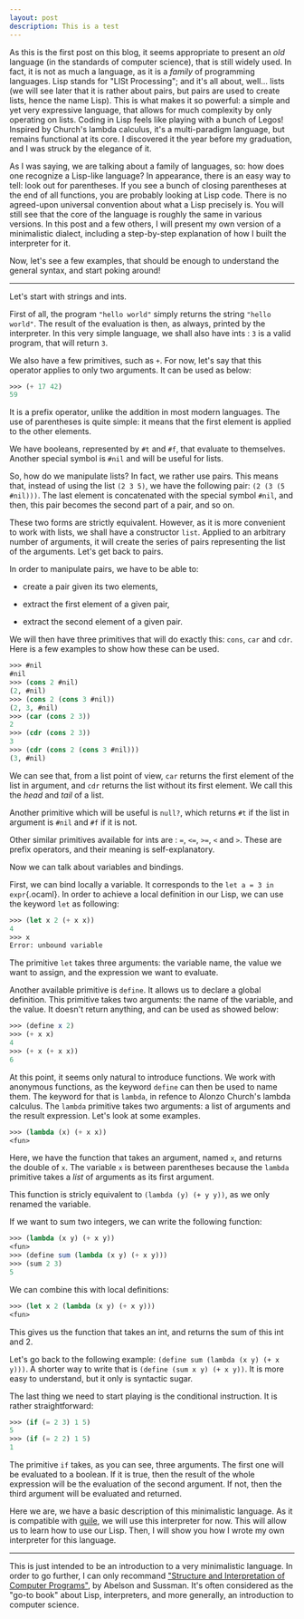 ```yaml
---
layout: post
description: This is a test
---
```



As this is the first post on this blog, it seems appropriate to present an *old* language (in the standards of computer science), that is still widely used.
In fact, it is not as much a language, as it is a *family* of programming languages. Lisp stands for "LISt Processing"; and it's all about, well... lists (we will see later that it is rather about pairs, but pairs are used to create lists, hence the name Lisp).
This is what makes it so powerful: a simple and yet very expressive language, that allows for much complexity by only operating on lists. Coding in Lisp feels like playing with a bunch of Legos! Inspired by Church's lambda calculus, it's a multi-paradigm language, but remains functional at its core.
I discovered it the year before my graduation, and I was struck by the elegance of it.

As I was saying, we are talking about a family of languages, so: how does one recognize a Lisp-like language?
In appearance, there is an easy way to tell: look out for parentheses. If you see a bunch of closing parentheses at the end of all functions, you are probably looking at Lisp code. There is no agreed-upon universal convention about what a Lisp precisely is. You will still see that the core of the language is roughly the same in various versions. In this post and a few others, I will present my own version of a minimalistic dialect, including a step-by-step explanation of how I built the interpreter for it.

Now, let's see a few examples, that should be enough to understand the general syntax, and start poking around!

------

Let's start with strings and ints.

First of all, the program `"hello world"` simply returns the string `"hello world"`. The result of the evaluation is then, as always, printed by the interpreter.
In this very simple language, we shall also have ints : `3` is a valid program, that will return `3`.

We also have a few primitives, such as `+`. For now, let's say that this operator applies to only two arguments.
It can be used as below:

```scheme
>>> (+ 17 42)
59
```
It is a prefix operator, unlike the addition in most modern languages. The use of parentheses is quite simple: it means that the first element is applied to the other elements.


We have booleans, represented by `#t` and `#f`, that evaluate to themselves. Another special symbol is `#nil` and will be useful for lists.

So, how do we manipulate lists? In fact, we rather use pairs. This means that, instead of using the list `(2 3 5)`, we have the following pair: `(2 (3 (5 #nil)))`. The last element is concatenated with the special symbol `#nil`, and then, this pair becomes the second part of a pair, and so on.

These two forms are strictly equivalent. However, as it is more convenient to work with lists, we shall have a constructor `list`. Applied to an arbitrary number of arguments, it will create the series of pairs representing the list of the arguments. Let's get back to pairs.

In order to manipulate pairs, we have to be able to:

- create a pair given its two elements,

- extract the first element of a given pair,

- extract the second element of a given pair.

We will then have three primitives that will do exactly this: `cons`, `car` and `cdr`.
Here is a few examples to show how these can be used.

```scheme
>>> #nil
#nil
>>> (cons 2 #nil)
(2, #nil)
>>> (cons 2 (cons 3 #nil))
(2, 3, #nil)
>>> (car (cons 2 3))
2
>>> (cdr (cons 2 3))
3
>>> (cdr (cons 2 (cons 3 #nil)))
(3, #nil)
```

We can see that, from a list point of view, `car` returns the first element of the list in argument, and `cdr` returns the list without its first element. We call this the *head* and *tail* of a list.


Another primitive which will be useful is `null?`, which returns `#t` if the list in argument is `#nil` and `#f` if it is not.

Other similar primitives available for ints are : `=`, `<=`, `>=`, `<` and `>`. These are prefix operators, and their meaning is self-explanatory.


Now we can talk about variables and bindings.

First, we can bind locally a variable. It corresponds to the `let a = 3 in expr`{.ocaml}. In order to achieve a local definition in our Lisp, we can use the keyword `let` as following:

```scheme
>>> (let x 2 (+ x x))
4
>>> x
Error: unbound variable
```

The primitive `let` takes three arguments: the variable name, the value we want to assign, and the expression we want to evaluate.

Another available primitive is `define`. It allows us to declare a global definition. This primitive takes two arguments: the name of the variable, and the value.
It doesn't return anything, and can be used as showed below:

```scheme
>>> (define x 2)
>>> (+ x x)
4
>>> (+ x (+ x x))
6
```

At this point, it seems only natural to introduce functions. We work with anonymous functions, as the keyword `define` can then be used to name them.
The keyword for that is `lambda`, in refence to Alonzo Church's lambda calculus. The `lambda` primitive takes two arguments: a list of arguments and the result expression. Let's look at some examples.

```scheme
>>> (lambda (x) (+ x x))
<fun>
```

Here, we have the function that takes an argument, named `x`, and returns the double of `x`. The variable `x` is between parentheses because the `lambda` primitive takes a *list* of arguments as its first argument.

This function is stricly equivalent to `(lambda (y) (+ y y))`, as we only renamed the variable.

If we want to sum two integers, we can write the following function:

```scheme
>>> (lambda (x y) (+ x y))
<fun>
>>> (define sum (lambda (x y) (+ x y)))
>>> (sum 2 3)
5
```

We can combine this with local definitions:

```scheme
>>> (let x 2 (lambda (x y) (+ x y)))
<fun>
```

This gives us the function that takes an int, and returns the sum of this int and 2.

Let's go back to the following example: `(define sum (lambda (x y) (+ x y)))`.
A shorter way to write that is `(define (sum x y) (+ x y))`. It is more easy to understand, but it only is syntactic sugar.

The last thing we need to start playing is the conditional instruction. It is rather straightforward:

```scheme
>>> (if (= 2 3) 1 5)
5
>>> (if (= 2 2) 1 5)
1
```

The primitive `if` takes, as you can see, three arguments. The first one will be evaluated to a boolean. If it is true, then the result of the whole expression will be the evaluation of the second argument. If not, then the third argument will be evaluated and returned.

Here we are, we have a basic description of this minimalistic language. As it is compatible with [guile](https://www.gnu.org/software/guile/), we will use this interpreter for now. This will allow us to learn how to use our Lisp. Then, I will show you how I wrote my own interpreter for this language.

-----

This is just intended to be an introduction to a very minimalistic language. In order to go further, I can only recommand ["Structure and Interpretation of Computer Programs"](https://en.wikipedia.org/wiki/Structure_and_Interpretation_of_Computer_Programs), by Abelson and Sussman. It's often considered as the "go-to book" about Lisp, interpreters, and more generally, an introduction to computer science.
